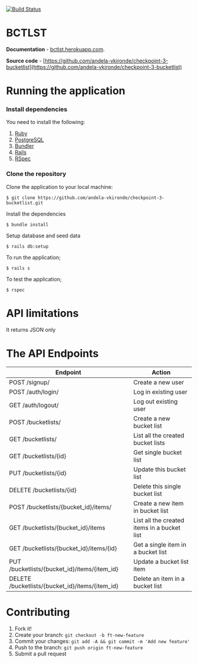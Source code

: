 [![Build Status](https://travis-ci.org/andela-vkironde/checkpoint-3-bucketlist.svg?branch=develop)](https://travis-ci.org/andela-vkironde/checkpoint-3-bucketlist)

# BCTLST

**Documentation** - [bctlst.herokuapp.com](http://bctlst-api.herokuapp.com).

**Source code** - [https://github.com/andela-vkironde/checkpoint-3-bucketlist](https://github.com/andela-vkironde/checkpoint-3-bucketlist)

# Running the application

### Install dependencies

You need to install the following:

1. [Ruby](https://github.com/rbenv/rbenv)
2. [PostgreSQL](http://www.postgresql.org/download/macosx/)
3. [Bundler](http://bundler.io/)
4. [Rails](http://guides.rubyonrails.org/getting_started.html#installing-rails)
5. [RSpec](http://rspec.info/)

### Clone the repository

Clone the application to your local machine:

```
$ git clone https://github.com/andela-vkironde/checkpoint-3-bucketlist.git
```

Install the dependencies

```
$ bundle install
```

Setup database and seed data

```
$ rails db:setup
```

To run the application;

```
$ rails s
```

To test the application;

```
$ rspec
```

# API limitations

It returns JSON only

# The API Endpoints

Endpoint | Action
-----|-------
POST /signup/ | Create a new user
POST /auth/login/ | Log in existing user
GET /auth/logout/ | Log out existing user
POST /bucketlists/ | Create a new bucket list
GET /bucketlists/ | List all the created bucket lists
GET /bucketlists/{id} | Get single bucket list
PUT /bucketlists/{id} | Update this bucket list
DELETE /bucketlists/{id} | Delete this single bucket list
POST /bucketlists/{bucket_id}/items/ | Create a new item in bucket list
GET /bucketlists/{bucket_id}/items | List all the created items in a bucket list
GET /bucketlists/{bucket_id}/items/{id} | Get a single item in a bucket list
PUT /bucketlists/{bucket_id}/items/{item_id} | Update a bucket list item
DELETE /bucketlists/{bucket_id}/items/{item_id} | Delete an item in a bucket list

# Contributing

1. Fork it!
2. Create your branch: `git checkout -b ft-new-feature`
3. Commit your changes: `git add -A && git commit -m 'Add new feature'`
4. Push to the branch: `git push origin ft-new-feature`
5. Submit a pull request
